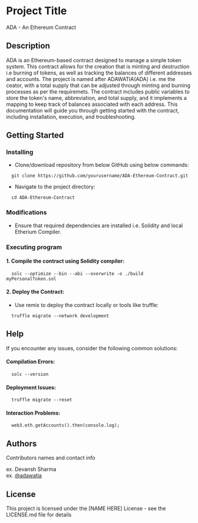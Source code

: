 # Project Title

ADA - An Ethereum Contract

## Description

ADA is an Ethereum-based contract designed to manage a simple token system. 
This contract allows for the creation that is minting and destruction i.e burning of tokens, as well as tracking the balances of different addresses and accounts. 
The project is named after ADAWATIA(ADA) i.e. me the ceator, with a total supply that can be adjusted through minting and burning processes as per the requiremets. 
The contract includes public variables to store the token's name, abbreviation, and total supply, and it implements a mapping to keep track of balances associated with each address. 
This documentation will guide you through getting started with the contract, including installation, execution, and troubleshooting.

## Getting Started

### Installing

* Clone/download repository from below GitHub using below commands:
```
  git clone https://github.com/yourusername/ADA-Ethereum-Contract.git
```

* Navigate to the project directory:
```
  cd ADA-Ethereum-Contract
```

### Modifications

* Ensure that required dependencies are installed i.e. Solidity and local Etherium Compiler.

### Executing program

#### 1. Compile the contract using Solidity compiler:

```
  solc --optimize --bin --abi --overwrite -o ./build myPersonalToken.sol
```

#### 2. Deploy the Contract:

* Use remix to deploy the contract locally or tools like truffle:
```
  truffle migrate --network development
```

## Help

If you encounter any issues, consider the following common solutions:

#### Compilation Errors:

```
  solc --version
```

#### Deployment Issues:
```
  truffle migrate --reset
```
#### Interaction Problems:
```
  web3.eth.getAccounts().then(console.log);
```
## Authors

Contributors names and contact info

ex. Devansh Sharma  
ex. [@adawatia](https://www.linkedin.com/in/devsansh/)


## License

This project is licensed under the [NAME HERE] License - see the LICENSE.md file for details
